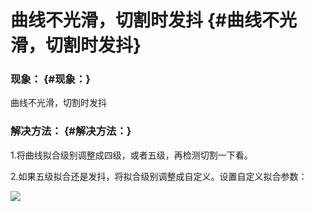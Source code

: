 # 曲线不光滑，切割时发抖 {#曲线不光滑，切割时发抖}

### 现象： {#现象：}

曲线不光滑，切割时发抖

### 解决方法： {#解决方法：}

1.将曲线拟合级别调整成四级，或者五级，再检测切割一下看。

2.如果五级拟合还是发抖，将拟合级别调整成自定义。设置自定义拟合参数：

![](https://kasulaser.gitbooks.io/kasuclientservice/content/assets/%E5%9B%BE%E7%89%877.png)

